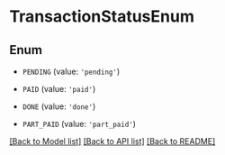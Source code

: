 # TransactionStatusEnum


## Enum

* `PENDING` (value: `'pending'`)

* `PAID` (value: `'paid'`)

* `DONE` (value: `'done'`)

* `PART_PAID` (value: `'part_paid'`)

[[Back to Model list]](../README.md#documentation-for-models) [[Back to API list]](../README.md#documentation-for-api-endpoints) [[Back to README]](../README.md)


